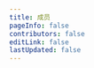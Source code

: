 ```yaml
---
title: 成员
pageInfo: false
contributors: false
editLink: false
lastUpdated: false
---
```


<script setup lang="ts">
import MembersPage from "@MembersPage";
</script>

<MembersPage />

<style scoped lang="scss">
.theme-hope-content {
  margin: 0;
  padding: 0;
  max-width: none;
  position: relative;
  z-index: 1;
  top: -161px;
  @media (min-width: 1440px) {
    background: #f9fbff;
  }
}
</style>
